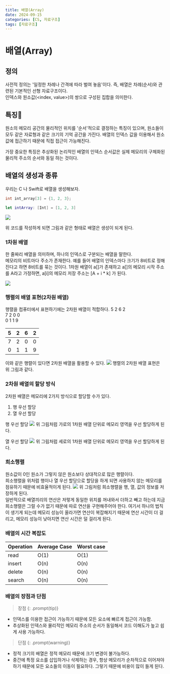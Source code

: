 ```yaml
---
title: 배열(Array) 
date: 2024-09-15 
categories: [CS, 자료구조]
tags: [자료구조]
---
```

# 배열(Array)
## 정의
사전적 정의는 '일정한 차례나 간격에 따라 벌여 놓음'이다. 즉, 배열은 차례(순서)와 관련된 기본적인 선형 자료구조이다.  
인덱스와 원소값(<index, value>)의 쌍으로 구성된 집합을 의미한다.  
  
## 특징🔦
원소의 메모리 공간의 물리적인 위치를 '순서'적으로 결정하는 특징이 있으며, 원소들이 모두 같은 자료형과 같은 크기의 기억 공간을 가진다. 배열의 인덱스 값을 이용해서 원소값에 접근하기 때문에 직접 접근이 가능해진다.  
  
가장 중요한 특징은 추상화된 논리적인 배열의 인덱스 순서값은 실제 메모리의 구체화된 물리적 주소의 순서와 동일 하는 것이다.  

## 배열의 생성과 종류
우리는 C 나 Swift로 배열을 생성해보자.
```c
int int_array[3] = {1, 2, 3};
```
```swift
let intArray: [Int] = [1, 2, 3]
```
![](/assets/img/post-image/20240914array1)

위 코드를 작성하게 되면 그림과 같은 형태로 배열은 생성이 되게 된다.
### 1차원 배열
한 줄짜리 배열을 의미하며, 하나의 인덱스로 구분되는 배열을 말한다.  
메모리의 비트마다 주소가 존재한다. 예를 들어 배열의 인덱스마다 크기가 8비트로 정해진다고 하면 8비트를 묶는 것이다.
1차원 배열이 a[]가 존재하고 a[]의 메모리 시작 주소를 A라고 가정하면,  a[i]의 메모리 저장 주소는 [A + i * k] 가 된다.  

![](/assets/img/post-image/20240915PostArray/array2)
  
### 행렬의 배열 표현(2차원 배열)
행렬을 컴퓨터에서 표현하기에는 2차원 배열이 적합하다.
5  2  6  2  
7  2  0  0  
0  1  1  9  

|5|2|6|2|
|---|---|---|---|
|7|2|0|0|
|0|1|1|9|  
이와 같은 행렬이 있다면 2차원 배열을 활용할 수 있다.
![](/assets/img/post-image/20240915PostArray/array3)
행렬의 2차원 배열 표현은 위 그림과 같다.  

### 2차원 배열의 할당 방식
2차원 배열은 메모리에 2가지 방식으로 할당할 수가 있다.
1. 행 우선 할당
2. 열 우선 할당

행 우선 할당
![](/assets/img/post-image/20240915PostArray/array4)
위 그림처럼 가로의 1차원 배열 단위로 메모리 영역을 우선 할당하게 된다.  
  
열 우선 할당
![](/assets/img/post-image/20240915PostArray/array5)
위 그림처럼 세로의 1차원 배열 단위로 메모리 영역을 우선 할당하게 된다.  
  
### 희소행렬
원소값이 0인 원소가 그렇지 않은 원소보다 상대적으로 많은 행렬이다.  
희소행렬을 위처럼 행이나 열 우선 할당으로 할당을 하게 되면 사용하지 않는 메모리를 점유하기 때문에 비효율적이게 된다.
![](/assets/img/post-image/20240915PostArray/array6)
위 그림처럼 희소행렬을 행, 열, 값의 정보를 저장하게 된다.  
일반적으로 배열끼리의 연산은 저렇게 동일한 위치를 꺼내와서 더하고 빼고 하는데 지금 희소행렬은 그럴 수가 없기 때문에 따로 연산을 구현해주어야 한다. 여기서 하나의 법칙이 생기게 되는데 메모리 성능이 올라가면 연산이 복잡해지기 때문에 연산 시간이 더 걸리고, 메모리 성능이 낮아지면 연산 시간은 덜 걸리게 된다.

### 배열의 시간 복잡도
|Operation|Average Case|Worst case|
|---|---|---|
|read|O(1)|O(1)|
|insert|O(n)|O(n)|
|delete|O(n)|O(n)|
|search|O(n)|O(n)|

### 배열의 장점과 단점
>장점
{: .prompt(tip)}
- 인덱스를 이용한 접근이 가능하기 때문에 모든 요소에 빠르게 접근이 가능함.
- 추상화된 인덱스와 물리적인 메모리 주소의 순서가 동일해서 코드 이해도가 높고 쉽게 사용 가능하다.

>단점 
{: .prompt(warning)}
- 정적 크기의 배열은 정적 메모리 때문에 크기 변경이 불가능하다.
- 중간에 특정 요소를 삽입하거나 삭제하는 경우, 항상 메모리가 순차적으로 이어져야 하기 때문에 모든 요소들의 이동이 필요하다. 그렇기 때문에 비용이 많이 들게 된다.
